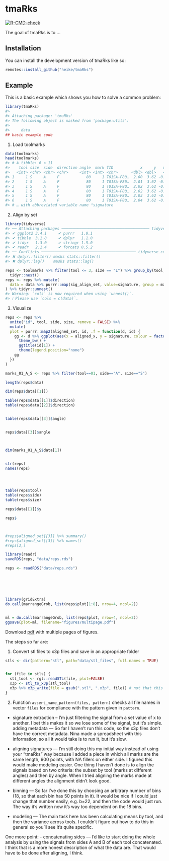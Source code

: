 
<!-- README.md is generated from README.Rmd. Please edit that file -->

# tmaRks

<!-- badges: start -->

[![R-CMD-check](https://github.com/heike/tmaRks/actions/workflows/R-CMD-check.yaml/badge.svg)](https://github.com/heike/tmaRks/actions/workflows/R-CMD-check.yaml)
<!-- badges: end -->

The goal of tmaRks is to …

## Installation

You can install the development version of tmaRks like so:

``` r
remotes::install_github("heike/tmaRks")
```

## Example

This is a basic example which shows you how to solve a common problem:

``` r
library(tmaRks)
#> 
#> Attaching package: 'tmaRks'
#> The following object is masked from 'package:utils':
#> 
#>     data
## basic example code
```

1.  Load toolmarks

``` r
data(toolmarks)
head(toolmarks)
#> # A tibble: 6 × 11
#>    tool size  side  direction angle  mark TID            x     y   value signa…¹
#>   <int> <chr> <chr> <chr>     <int> <int> <chr>      <dbl> <dbl>   <dbl>   <dbl>
#> 1     1 S     A     F            80     1 T01SA-F80…  2.00  3.62 -0.0816 0.00195
#> 2     1 S     A     F            80     1 T01SA-F80…  2.01  3.62 -0.0816 0.00193
#> 3     1 S     A     F            80     1 T01SA-F80…  2.02  3.62 -0.0816 0.00184
#> 4     1 S     A     F            80     1 T01SA-F80…  2.02  3.62 -0.0817 0.00173
#> 5     1 S     A     F            80     1 T01SA-F80…  2.03  3.62 -0.0817 0.00166
#> 6     1 S     A     F            80     1 T01SA-F80…  2.04  3.62 -0.0817 0.00157
#> # … with abbreviated variable name ¹​signature
```

2.  Align by set

``` r
library(tidyverse)
#> ── Attaching packages ─────────────────────────────────────── tidyverse 1.3.2 ──
#> ✔ ggplot2 3.4.1     ✔ purrr   1.0.1
#> ✔ tibble  3.1.8     ✔ dplyr   1.1.0
#> ✔ tidyr   1.3.0     ✔ stringr 1.5.0
#> ✔ readr   2.1.4     ✔ forcats 0.5.2
#> ── Conflicts ────────────────────────────────────────── tidyverse_conflicts() ──
#> ✖ dplyr::filter() masks stats::filter()
#> ✖ dplyr::lag()    masks stats::lag()

reps <- toolmarks %>% filter(tool <= 3, size == "L") %>% group_by(tool, side, size) %>%
  tidyr::nest()
reps <- reps %>% mutate(
  data = data %>% purrr::map(sig_align_set, value=signature, group = mark, min.overlap = 500)
) %>% tidyr::unnest()
#> Warning: `cols` is now required when using `unnest()`.
#> ℹ Please use `cols = c(data)`.
```

3.  Visualize

``` r
reps <- reps %>% 
  unite("id", tool, side, size, remove = FALSE) %>%
  mutate(
  plot = purrr::map2(aligned_set, id, .f = function(d, id) {
    gg <- d %>% ggplot(aes(x = aligned_x, y = signature, colour = factor(mark))) + geom_line() +
      theme_bw() + 
      ggtitle(id[1]) +
      theme(legend.position="none")
    gg
  })
)

marks_01_A_S <- reps %>% filter(tool==01, side=="A", size=="S")

length(reps$data)

dim(reps$data[[1]])

table(reps$data[[1]]$direction)
table(reps$data[[2]]$direction)


table(reps$data[[3]]$angle)


reps$data[[3]]$angle



dim(marks_01_A_S$data[1])


str(reps)
names(reps)




table(reps$tool)
table(reps$side)
table(reps$size)

reps$data[[1]]$y

reps$



#reps$aligned_set[[3]] %>% summary()
#reps$aligned_set[[3]] %>% names()
#reps[3,]

library(readr)
saveRDS(reps, "data/reps.rds")

reps <- readRDS("data/reps.rds")






library(gridExtra)
do.call(marrangeGrob, list(reps$plot[1:8], nrow=4, ncol=2))


ml = do.call(marrangeGrob, list(reps$plot, nrow=4, ncol=2))
ggsave(plot=ml, filename="figures/multipage.pdf")       
```

Download [pdf](multipage.pdf) with multiple pages of figures.

The steps so far are:

1.  Convert stl files to x3p files and save in an appropriate folder

``` r
stls <- dir(pattern="stl", path="data/stl_files", full.names = TRUE)


for (file in stls) {
  stl_tool <- rgl::readSTL(file, plot=FALSE)
  x3p <- stl_to_x3p(stl_tool)
  x3p %>% x3p_write(file = gsub(".stl", ".x3p", file)) # not that this will re-name EVERY x3p by stl, i.e. no need to deal with stl_files to x3p_files separately
}
```

2.  Function `assert_name_pattern(files, pattern)` checks all file names
    in vector `files` for compliance with the pattern given in
    `pattern`.

- signature extraction – I’m just filtering the signal from a set value
  of x to another. I bet this makes it so we lose some of the signal,
  but it’s simple. adding metadata –– So far I haven’t run this code, so
  the x3p files don’t have the correct metadata. Nina made a spreadsheet
  with this information, so all it would take is to run it, but it’s
  slow.

- aligning signatures –– I’m still doing this my initial way instead of
  using your “tmaRks” way because I added a piece in which all marks are
  the same length, 900 points, with NA fillers on either side. I figured
  this would make modeling easier. One thing I haven’t done is to align
  the signals based on two criteria: the subset by tool (marks at
  different angles) and then by angle. When I tried aligning the marks
  made at different angles the alignment didn’t look good.

- binning –– So far I’ve done this by choosing an arbitrary number of
  bins (18, so that each bin has 50 points in it). It would be nice if I
  could just change that number easily, e.g. b=22, and then the code
  would just run. The way it’s written now it’s way too dependent on the
  18 bins.

- modeling –– The main task here has been calculating means by tool, and
  then the variance across tools. I couldn’t figure out how to do this
  in general so you’ll see it’s quite specific.

One more point: - concatenating sides –– I’d like to start doing the
whole analysis by using the signals from sides A and B of each tool
concatenated. I think that is a more honest description of what the data
are. That would have to be done after aligning, I think.
